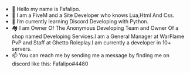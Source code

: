 - 👋 Hello my name is Fafalipo.
- 🔨 I am a FiveM and a Site Developer who knows Lua,Html And Css.
- 🥷 I’m currently learning Discord Developing with Python.
- 🏘️ I am Owner Of The Anonymous Developing Team and Owner Of a shop named Developing Services.I am a General Manager at WarFlame PvP and Staff at Ghetto Roleplay.I am currently a developer in 10+ servers.
- 📫 You can reach me by sending me a message by finding me on discord like this: Fafalipo#4480

<!---
Fafalipo/Fafalipo is a ✨ special ✨ repository because its `README.md` (this file) appears on your GitHub profile.
You can click the Preview link to take a look at your changes.
--->
